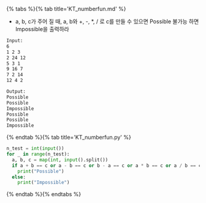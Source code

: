 {% tabs %}{% tab title='KT_numberfun.md' %}

* a, b, c가 주어 질 때, a, b와 +, -, *, / 로 c를 만들 수 있으면 Possible 불가능 하면 Impossible을 출력하라

```txt
Input:
6
1 2 3
2 24 12
5 3 1
9 16 7
7 2 14
12 4 2

Output:
Possible
Possible
Impossible
Possible
Possible
Impossible
```

{% endtab %}{% tab title='KT_numberfun.py' %}

```py
n_test = int(input())
for _ in range(n_test):
  a, b, c = map(int, input().split())
  if a + b == c or a - b == c or b - a == c or a * b == c or a / b == c or b / a == c:
    print("Possible")
  else:
    print("Impossible")
```

{% endtab %}{% endtabs %}
